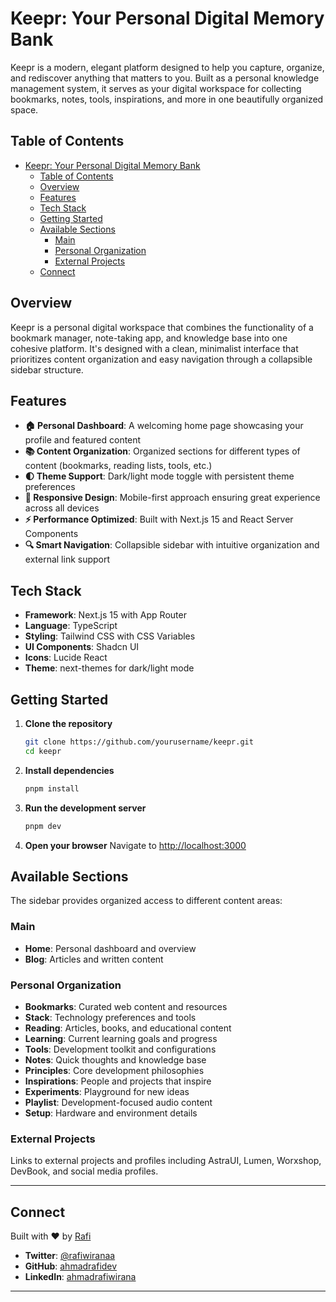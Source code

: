 # Keepr: Your Personal Digital Memory Bank

Keepr is a modern, elegant platform designed to help you capture, organize, and rediscover anything that matters to you. Built as a personal knowledge management system, it serves as your digital workspace for collecting bookmarks, notes, tools, inspirations, and more in one beautifully organized space.

## Table of Contents

- [Keepr: Your Personal Digital Memory Bank](#keepr-your-personal-digital-memory-bank)
  - [Table of Contents](#table-of-contents)
  - [Overview](#overview)
  - [Features](#features)
  - [Tech Stack](#tech-stack)
  - [Getting Started](#getting-started)
  - [Available Sections](#available-sections)
    - [Main](#main)
    - [Personal Organization](#personal-organization)
    - [External Projects](#external-projects)
  - [Connect](#connect)

## Overview

Keepr is a personal digital workspace that combines the functionality of a bookmark manager, note-taking app, and knowledge base into one cohesive platform. It's designed with a clean, minimalist interface that prioritizes content organization and easy navigation through a collapsible sidebar structure.

## Features

- **🏠 Personal Dashboard**: A welcoming home page showcasing your profile and featured content
- **📚 Content Organization**: Organized sections for different types of content (bookmarks, reading lists, tools, etc.)
- **🌓 Theme Support**: Dark/light mode toggle with persistent theme preferences
- **📱 Responsive Design**: Mobile-first approach ensuring great experience across all devices
- **⚡ Performance Optimized**: Built with Next.js 15 and React Server Components
- **🔍 Smart Navigation**: Collapsible sidebar with intuitive organization and external link support

## Tech Stack

- **Framework**: Next.js 15 with App Router
- **Language**: TypeScript
- **Styling**: Tailwind CSS with CSS Variables
- **UI Components**: Shadcn UI
- **Icons**: Lucide React
- **Theme**: next-themes for dark/light mode


## Getting Started

1. **Clone the repository**
   ```bash
   git clone https://github.com/yourusername/keepr.git
   cd keepr
   ```

2. **Install dependencies**
   ```bash
   pnpm install
   ```

3. **Run the development server**
   ```bash
   pnpm dev
   ```

4. **Open your browser**
   Navigate to [http://localhost:3000](http://localhost:3000)

## Available Sections

The sidebar provides organized access to different content areas:

### Main
- **Home**: Personal dashboard and overview
- **Blog**: Articles and written content

### Personal Organization
- **Bookmarks**: Curated web content and resources
- **Stack**: Technology preferences and tools
- **Reading**: Articles, books, and educational content
- **Learning**: Current learning goals and progress
- **Tools**: Development toolkit and configurations
- **Notes**: Quick thoughts and knowledge base
- **Principles**: Core development philosophies
- **Inspirations**: People and projects that inspire
- **Experiments**: Playground for new ideas
- **Playlist**: Development-focused audio content
- **Setup**: Hardware and environment details

### External Projects
Links to external projects and profiles including AstraUI, Lumen, Worxshop, DevBook, and social media profiles.

---

## Connect 

Built with ❤️ by [Rafi](https://x.com/rafiwiranaa)

- **Twitter**: [@rafiwiranaa](https://x.com/rafiwiranaa)
- **GitHub**: [ahmadrafidev](https://github.com/ahmadrafidev)
- **LinkedIn**: [ahmadrafiwirana](https://www.linkedin.com/in/ahmadrafiwirana/)

---
